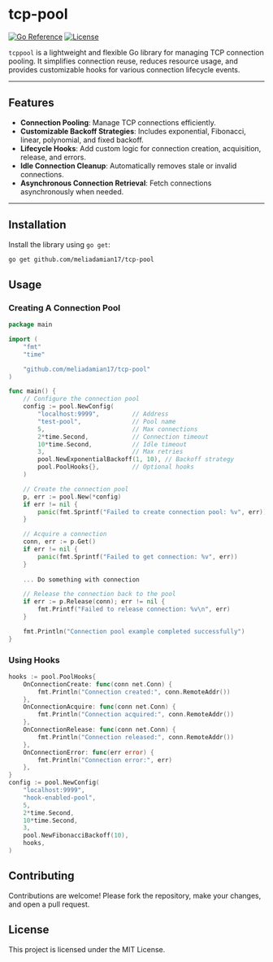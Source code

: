 # tcp-pool

[![Go Reference](https://pkg.go.dev/badge/github.com/meliadamian17/tcppool.svg)](https://pkg.go.dev/github.com/meliadamian17/tcppool)
[![License](https://img.shields.io/badge/license-MIT-blue.svg)](LICENSE)

`tcppool` is a lightweight and flexible Go library for managing TCP connection pooling. It simplifies connection reuse, reduces resource usage, and provides customizable hooks for various connection lifecycle events.

---

## Features

- **Connection Pooling**: Manage TCP connections efficiently.
- **Customizable Backoff Strategies**: Includes exponential, Fibonacci, linear, polynomial, and fixed backoff.
- **Lifecycle Hooks**: Add custom logic for connection creation, acquisition, release, and errors.
- **Idle Connection Cleanup**: Automatically removes stale or invalid connections.
- **Asynchronous Connection Retrieval**: Fetch connections asynchronously when needed.

---

## Installation

Install the library using `go get`:

```bash
go get github.com/meliadamian17/tcp-pool
```

## Usage

### Creating A Connection Pool

```go
package main

import (
	"fmt"
	"time"

	"github.com/meliadamian17/tcp-pool"
)

func main() {
	// Configure the connection pool
	config := pool.NewConfig(
		"localhost:9999",         // Address
		"test-pool",              // Pool name
		5,                        // Max connections
		2*time.Second,            // Connection timeout
		10*time.Second,           // Idle timeout
		3,                        // Max retries
		pool.NewExponentialBackoff(1, 10), // Backoff strategy
		pool.PoolHooks{},         // Optional hooks
	)

	// Create the connection pool
	p, err := pool.New(*config)
	if err != nil {
		panic(fmt.Sprintf("Failed to create connection pool: %v", err))
	}

	// Acquire a connection
	conn, err := p.Get()
	if err != nil {
		panic(fmt.Sprintf("Failed to get connection: %v", err))
	}
	
	... Do something with connection

	// Release the connection back to the pool
	if err := p.Release(conn); err != nil {
		fmt.Printf("Failed to release connection: %v\n", err)
	}

	fmt.Println("Connection pool example completed successfully")
}

```
### Using Hooks
```go
hooks := pool.PoolHooks{
    OnConnectionCreate: func(conn net.Conn) {
        fmt.Println("Connection created:", conn.RemoteAddr())
    },
    OnConnectionAcquire: func(conn net.Conn) {
        fmt.Println("Connection acquired:", conn.RemoteAddr())
    },
    OnConnectionRelease: func(conn net.Conn) {
        fmt.Println("Connection released:", conn.RemoteAddr())
    },
    OnConnectionError: func(err error) {
        fmt.Println("Connection error:", err)
    },
}
config := pool.NewConfig(
    "localhost:9999",
    "hook-enabled-pool",
    5,
    2*time.Second,
    10*time.Second,
    3,
    pool.NewFibonacciBackoff(10),
    hooks,
)

```

## Contributing
Contributions are welcome! Please fork the repository, make your changes, and open a pull request.

## License
This project is licensed under the MIT License.


